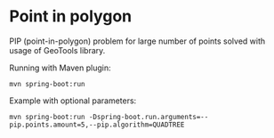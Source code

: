 # Point in polygon

PIP (point-in-polygon) problem for large number of points solved with usage of GeoTools library.

Running with Maven plugin:
```
mvn spring-boot:run
```
Example with optional parameters:
```
mvn spring-boot:run -Dspring-boot.run.arguments=--pip.points.amount=5,--pip.algorithm=QUADTREE
```
